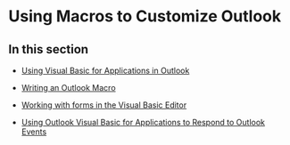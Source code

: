 
# Using Macros to Customize Outlook

## In this section


-  [Using Visual Basic for Applications in Outlook](3dd39c7c-7b90-9c19-490f-258d795787e2.md)
    
-  [Writing an Outlook Macro](60bfec1f-4cf2-a919-0985-6f071404eb70.md)
    
-  [Working with forms in the Visual Basic Editor](b98ed8f2-32ae-9868-ea65-5e6fa7cc34f2.md)
    
-  [Using Outlook Visual Basic for Applications to Respond to Outlook Events](560bb264-05d0-dbc6-39c2-b95b12f50ed9.md)
    
